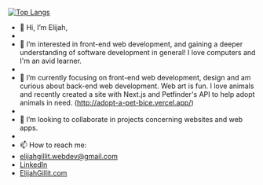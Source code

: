  [![Top Langs](https://github-readme-stats.vercel.app/api/top-langs/?username=eg744&hide_progress=true)](https://github.com/anuraghazra/github-readme-stats)
- 👋 Hi, I’m Elijah,
- 
- 👀 I’m interested in front-end web development, and gaining a deeper understanding of software development in general! I love computers and I'm an avid learner.
- 
- 🌱 I’m currently focusing on front-end web development, design and am curious about back-end web development. Web art is fun. I love animals and recently created a site with Next.js and Petfinder's API to help adopt animals in need. (http://adopt-a-pet-bice.vercel.app/)
- 
- 💞️ I’m looking to collaborate in projects concerning websites and web apps.
- 
- 📫 How to reach me: 
-   elijahgillit.webdev@gmail.com 
-   [LinkedIn](https://www.linkedin.com/in/elijah-gillit-0b91b6245/)
-   [ElijahGillit.com](http://elijahgillit.com/)
